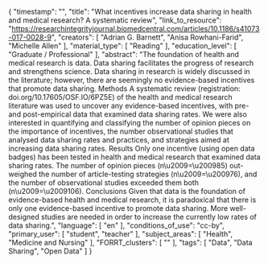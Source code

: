 {
    "timestamp": "",
    "title": "What incentives increase data sharing in health and medical research? A systematic review",
    "link_to_resource": "https://researchintegrityjournal.biomedcentral.com/articles/10.1186/s41073-017-0028-9",
    "creators": [
        "Adrian G. Barnett",
        "Anisa Rowhani-Farid",
        "Michelle Allen"
    ],
    "material_type": [
        "Reading"
    ],
    "education_level": [
        "Graduate / Professional"
    ],
    "abstract": "The foundation of health and medical research is data. Data sharing facilitates the progress of research and strengthens science. Data sharing in research is widely discussed in the literature; however, there are seemingly no evidence-based incentives that promote data sharing. Methods A systematic review (registration: doi.org/10.17605/OSF.IO/6PZ5E) of the health and medical research literature was used to uncover any evidence-based incentives, with pre- and post-empirical data that examined data sharing rates. We were also interested in quantifying and classifying the number of opinion pieces on the importance of incentives, the number observational studies that analysed data sharing rates and practices, and strategies aimed at increasing data sharing rates. Results Only one incentive (using open data badges) has been tested in health and medical research that examined data sharing rates. The number of opinion pieces (n\u2009=\u200985) out-weighed the number of article-testing strategies (n\u2009=\u200976), and the number of observational studies exceeded them both (n\u2009=\u2009106). Conclusions Given that data is the foundation of evidence-based health and medical research, it is paradoxical that there is only one evidence-based incentive to promote data sharing. More well-designed studies are needed in order to increase the currently low rates of data sharing.",
    "language": [
        "en"
    ],
    "conditions_of_use": "cc-by",
    "primary_user": [
        "student",
        "teacher"
    ],
    "subject_areas": [
        "Health",
        "Medicine and Nursing"
    ],
    "FORRT_clusters": [
        ""
    ],
    "tags": [
        "Data",
        "Data Sharing",
        "Open Data"
    ]
}